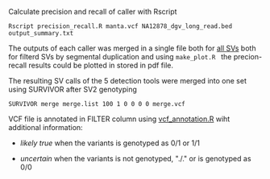 Calculate precision and recall of caller with Rscript

``` {r}
Rscript precision_recall.R manta.vcf NA12878_dgv_long_read.bed output_summary.txt

``` 

The outputs of each caller was merged in a single file both for [all SVs](https://github.com/Manuelaio/sv_benchmark/blob/main/benchmark/all_result.txt) both for filterd SVs by segmental duplication and using `make_plot.R ` the precion-recall results could be plotted in stored in pdf file. 

The resulting SV calls of the 5 detection tools were merged into one  set using SURVIVOR after SV2 genotyping 

``` {r}
SURVIVOR merge merge.list 100 1 0 0 0 0 merge.vcf

``` 

VCF file is annotated in FILTER column using [vcf_annotation.R](https://github.com/Manuelaio/sv_benchmark/blob/main/benchmark/vcf_annotation.R) wiht additional information:

*  *likely true* when the variants is genotyped as 0/1 or 1/1


*  *uncertain* when the variants is not genotyped, "./." or is genotyped as 0/0





